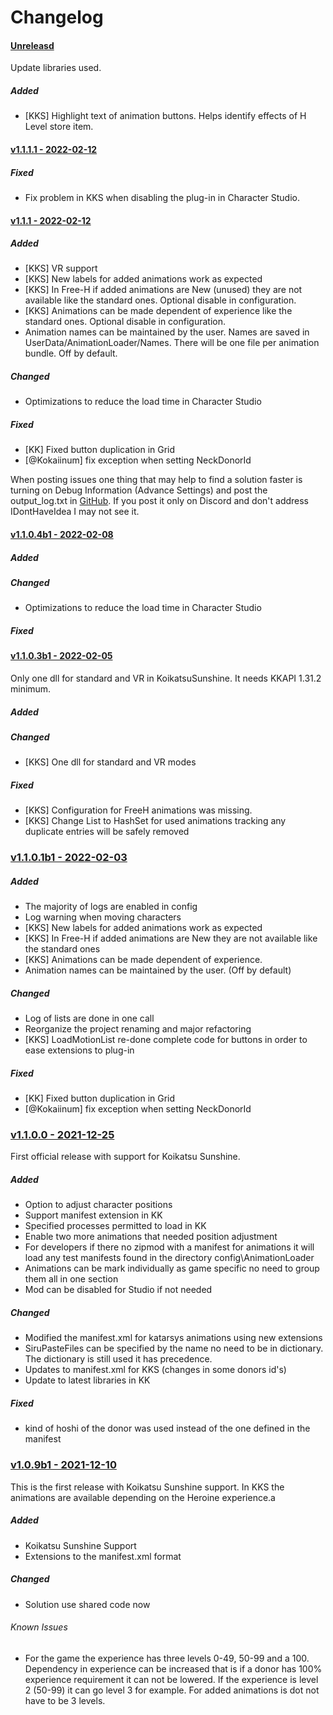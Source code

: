 # Changelog

#### <u>Unreleasd</u>

Update libraries used.

##### Added

- [KKS] Highlight text of animation buttons. Helps identify effects of H Level store item.


#### <u>v1.1.1.1 - 2022-02-12</u>

##### Fixed

- Fix problem in KKS when disabling the plug-in in Character Studio.

#### <u>v1.1.1 - 2022-02-12</u>

##### Added

- [KKS] VR support
- [KKS] New labels for added animations work as expected
- [KKS] In Free-H if added animations are New (unused) they are not available like the standard 
  ones.  Optional disable in configuration.
- [KKS] Animations can be made dependent of experience like the standard ones.
  Optional disable in configuration.
- Animation names can be maintained by the user. Names are saved in UserData/AnimationLoader/Names.
  There will be one file per animation bundle. Off by default.

##### Changed

- Optimizations to reduce the load time in Character Studio

##### Fixed

- [KK] Fixed button duplication in Grid
- [@Kokaiinum] fix exception when setting NeckDonorId

When posting issues one thing that may help to find a solution faster is turning on Debug Information (Advance Settings) and post the output_log.txt in [GitHub](https://github.com/IllusionMods/AnimationLoader/issues). If you post it only on Discord and don't address IDontHaveIdea I may not see it.



#### <u>v1.1.0.4b1 - 2022-02-08</u>

##### Added

##### Changed

- Optimizations to reduce the load time in Character Studio

##### Fixed


#### <u>v1.1.0.3b1 - 2022-02-05</u>

Only one dll for standard and VR in KoikatsuSunshine.  It needs KKAPI 1.31.2 minimum.

##### Added

##### Changed

- [KKS] One dll for standard and VR modes

##### Fixed

- [KKS] Configuration for FreeH animations was missing.
- [KKS] Change List to HashSet for used animations tracking any duplicate entries will be safely 
  removed

### <u>v1.1.0.1b1 - 2022-02-03</u>

##### Added

- The majority of logs are enabled in config
- Log warning when moving characters
- [KKS] New labels for added animations work as expected
- [KKS] In Free-H if added animations are New they are not available like the standard ones
- [KKS] Animations can be made dependent of experience.
- Animation names can be maintained by the user. (Off by default)

##### Changed

- Log of lists are done in one call
- Reorganize the project renaming and major refactoring
- [KKS] LoadMotionList re-done complete code for buttons in order to ease extensions to plug-in

##### Fixed

- [KK] Fixed button duplication in Grid
- [@Kokaiinum] fix exception when setting NeckDonorId

### <u>v1.1.0.0 - 2021-12-25</u>

First official release with support for Koikatsu Sunshine.

##### Added

- Option to adjust character positions
- Support manifest extension in KK
- Specified processes permitted to load in KK
- Enable two more animations that needed position adjustment
- For developers if there no zipmod with a manifest for animations it will load any test 
manifests found in the directory config\AnimationLoader
- Animations can be mark individually as game specific no need to group them all in one section
- Mod can be disabled for Studio if not needed

##### Changed

- Modified the manifest.xml for katarsys animations using new extensions
- SiruPasteFiles can be specified by the name no need to be in dictionary. The dictionary is still
used it has precedence.
- Updates to manifest.xml for KKS (changes in some donors id's)
- Update to latest libraries in KK

##### Fixed

- kind of hoshi of the donor was used instead of the one defined in the manifest

### <u>v1.0.9b1 - 2021-12-10</u>

This is the first release with Koikatsu Sunshine support.  In KKS the animations are available 
depending on the Heroine experience.a

##### Added

- Koikatsu Sunshine Support
- Extensions to the manifest.xml format

##### Changed

- Solution use shared code now


###### Known Issues

- For the game the experience has three levels 0-49, 50-99 and a 100. Dependency in experience can 
be increased that is if a donor has 100% experience requirement it can not be lowered. If the
experience is level 2 (50-99) it can go level 3 for example. For added animations is dot not have to
be 3 levels.
